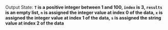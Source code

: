 Output State: **`T` is a positive integer between 1 and 100, `index` is 3, `results` is an empty list, `n` is assigned the integer value at index 0 of the data, `x` is assigned the integer value at index 1 of the data, `s` is assigned the string value at index 2 of the data**